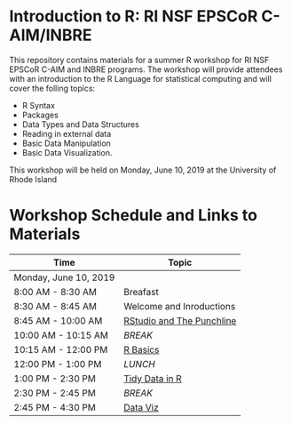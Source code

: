 # Introduction to R: RI NSF EPSCoR C-AIM/INBRE

This repository contains materials for a summer R workshop for RI NSF EPSCoR C-AIM and INBRE programs.  The workshop will provide attendees with an introduction to the R Language for statistical computing and will cover the folling topics:

- R Syntax
- Packages
- Data Types and Data Structures
- Reading in external data
- Basic Data Manipulation
- Basic Data Visualization.

This workshop will be held on Monday, June 10, 2019 at the University of Rhode Island

# Workshop Schedule and Links to Materials

|Time                       |Topic                                             | 
|---------------------------|--------------------------------------------------| 
|Monday, June 10, 2019      |                                                  |
|8:00 AM - 8:30 AM          |Breafast                                          |
|8:30 AM - 8:45 AM          |Welcome and Inroductions                          |
|8:45 AM - 10:00 AM         |[RStudio and The Punchline](lessons/01_rstudio.md)|
|10:00 AM - 10:15 AM        |*BREAK*                                           |
|10:15 AM - 12:00 PM        |[R Basics](lessons/02_r_basics.md)                |
|12:00 PM - 1:00 PM         |*LUNCH*                                           |
|1:00 PM - 2:30 PM          |[Tidy Data in R](lessons/03_tidy_data_in_r.md)    |
|2:30 PM - 2:45 PM          |*BREAK*                                           |
|2:45 PM - 4:30 PM          |[Data Viz](lessons/04_data_viz_with_ggplot2.md)   |
